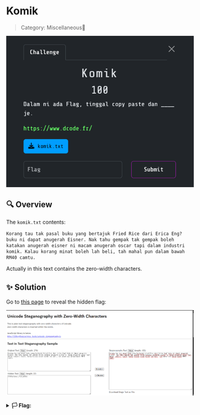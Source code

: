 # Komik

> Category: Miscellaneous🧩

![img](desc.png)

## 🔍 Overview

The <code>komik.txt</code> contents:
```
Korang‌‌‌‌‌﻿‌﻿ tau tak ‌‌‌‌‌﻿‌‍pasal ‌‌‌‌‌﻿‌‌buku yang‌‌‌‌‌﻿‬‌ bertajuk Fried‌‌‌‌‍﻿‬﻿ ‌‌‌‌‍‬‍‍Rice ‌‌‌‌‌﻿‌‍‌‌‌‌‍﻿‌﻿dari Erica Eng? ‌‌‌‌‍‬﻿‬‌‌‌‌‍‬‍‍buku ni‌‌‌‌‍﻿‌‬ dapat anugerah Eisner‌‌‌‌‍‍﻿﻿. Nak tahu gempak tak gempak‌‌‌‌‍﻿‌‬ ‌‌‌‌‌﻿‌‍boleh katakan ‌‌‌‌‍‬‌﻿anugerah ‌‌‌‌‌﻿‌﻿eisner ni‌‌‌‌‍‍﻿﻿ macam‌‌‌‌‍‬‌‬ anugerah oscar‌‌‌‌‌﻿‌‌ tapi‌‌‌‌‌﻿‌‌‌‌‌‌‍‬‬﻿ dalam industri komik‌‌‌‌‍﻿﻿‍. Kalau korang minat boleh lah beli, tah mahal pun dalam bawah RM40 camtu.
```

Actually in this text contains the zero-width characters.

## ✨ Solution

Go to [this page](https://330k.github.io/misc_tools/unicode_steganography.html) to reveal the hidden flag:

![img](decoded.png)

<details><summary><b>🏳️ Flag:</b></summary><b>3108{e1sner_r1c3_b00k}</b></details>